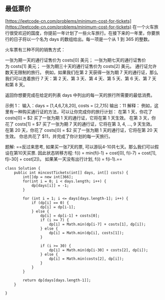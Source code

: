 ## 最低票价
[https://leetcode-cn.com/problems/minimum-cost-for-tickets](https://leetcode-cn.com/problems/minimum-cost-for-tickets)
在一个火车旅行很受欢迎的国度，你提前一年计划了一些火车旅行。在接下来的一年里，你要旅行的日子将以一个名为 days 的数组给出。每一项是一个从 1 到 365 的整数。

火车票有三种不同的销售方式：

一张为期一天的通行证售价为 costs[0] 美元；
一张为期七天的通行证售价为 costs[1] 美元；
一张为期三十天的通行证售价为 costs[2] 美元。
通行证允许数天无限制的旅行。 例如，如果我们在第 2 天获得一张为期 7 天的通行证，那么我们可以连着旅行 7 天：第 2 天、第 3 天、第 4 天、第 5 天、第 6 天、第 7 天和第 8 天。

返回你想要完成在给定的列表 days 中列出的每一天的旅行所需要的最低消费。

示例 1：
输入：days = [1,4,6,7,8,20], costs = [2,7,15]
输出：11
解释：
例如，这里有一种购买通行证的方法，可以让你完成你的旅行计划：
在第 1 天，你花了 costs[0] = $2 买了一张为期 1 天的通行证，它将在第 1 天生效。
在第 3 天，你花了 costs[1] = $7 买了一张为期 7 天的通行证，它将在第 3, 4, ..., 9 天生效。
在第 20 天，你花了 costs[0] = $2 买了一张为期 1 天的通行证，它将在第 20 天生效。
你总共花了 $11，并完成了你计划的每一天旅行。

题解:
==反过来思考, 如果买一张7天的票, 可以游玩4-10共七天。那么我们可以假设在第10天买票.
因此状态转移方程: f(i) = min(f(i-1) + cost[0], f(i-7) + cost[1], f[i-30]  + cost[2])。
如果某一天没有出行计划, f(i) = f(i-1).==

```
class Solution {
    public int mincostTickets(int[] days, int[] costs) {
        int[]dp = new int[366];
        for(int i = 0; i < days.length; i++) {
            dp[days[i]] = -1;
        }

        for (int i = 1; i <= days[days.length-1]; i++) {
            if (dp[i] == 0) {
                dp[i] = dp[i-1];
            } else {
                dp[i] = dp[i-1] + costs[0];
                if (i >= 7) {
                    dp[i] = Math.min(dp[i-7] + costs[1], dp[i]);
                } else {
                    dp[i] = Math.min(dp[i], costs[1]);
                }

                if (i >= 30) {
                    dp[i] = Math.min(dp[i-30] + costs[2], dp[i]);
                } else {
                    dp[i] = Math.min(costs[2], dp[i]);
                }
            }
        }

        return dp[days[days.length-1]];
    }

}
```
